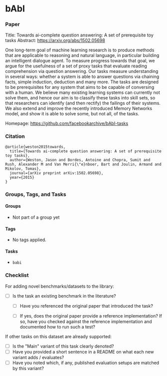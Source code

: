 # bAbI

### Paper

Title: Towards ai-complete question answering: A set of prerequisite toy tasks
Abstract: https://arxiv.org/abs/1502.05698

One long-term goal of machine learning research is to produce methods that are applicable to reasoning and natural language, in particular building an intelligent dialogue agent. To measure progress towards that goal, we argue for the usefulness of a set of proxy tasks that evaluate reading comprehension via question answering. Our tasks measure understanding in several ways: whether a system is able to answer questions via chaining facts, simple induction, deduction and many more. The tasks are designed to be prerequisites for any system that aims to be capable of conversing with a human. We believe many existing learning systems can currently not solve them, and hence our aim is to classify these tasks into skill sets, so that researchers can identify (and then rectify) the failings of their systems. We also extend and improve the recently introduced Memory Networks model, and show it is able to solve some, but not all, of the tasks.

Homepage: https://github.com/facebookarchive/bAbI-tasks


### Citation

```
@article{weston2015towards,
  title={Towards ai-complete question answering: A set of prerequisite toy tasks},
  author={Weston, Jason and Bordes, Antoine and Chopra, Sumit and Rush, Alexander M and Van Merri{\"e}nboer, Bart and Joulin, Armand and Mikolov, Tomas},
  journal={arXiv preprint arXiv:1502.05698},
  year={2015}
}
```

### Groups, Tags, and Tasks

#### Groups

* Not part of a group yet

#### Tags

* No tags applied.

#### Tasks

* `babi`

### Checklist

For adding novel benchmarks/datasets to the library:
* [ ] Is the task an existing benchmark in the literature?
  * [ ] Have you referenced the original paper that introduced the task?
  * [ ] If yes, does the original paper provide a reference implementation? If so, have you checked against the reference implementation and documented how to run such a test?


If other tasks on this dataset are already supported:
* [ ] Is the "Main" variant of this task clearly denoted?
* [ ] Have you provided a short sentence in a README on what each new variant adds / evaluates?
* [ ] Have you noted which, if any, published evaluation setups are matched by this variant?
